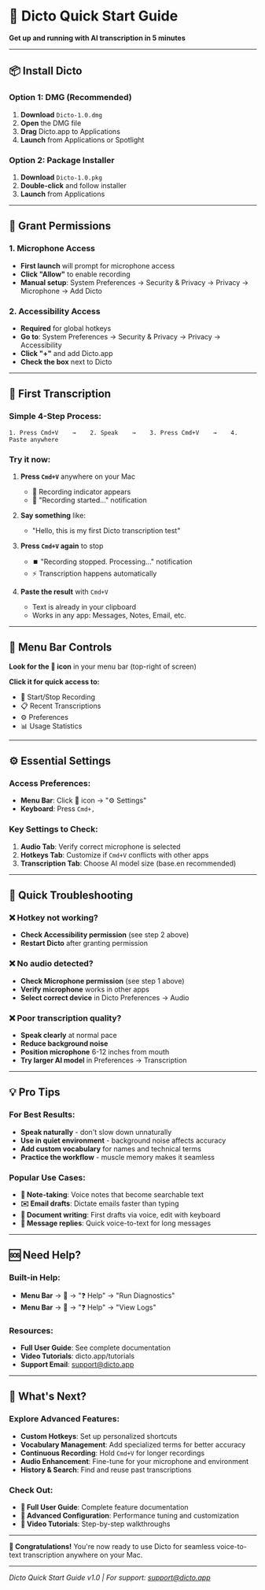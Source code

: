 # 🚀 Dicto Quick Start Guide

**Get up and running with AI transcription in 5 minutes**

---

## 📦 Install Dicto

### Option 1: DMG (Recommended)
1. **Download** `Dicto-1.0.dmg`
2. **Open** the DMG file  
3. **Drag** Dicto.app to Applications
4. **Launch** from Applications or Spotlight

### Option 2: Package Installer
1. **Download** `Dicto-1.0.pkg`
2. **Double-click** and follow installer
3. **Launch** from Applications

---

## 🔑 Grant Permissions

### 1. Microphone Access
- **First launch** will prompt for microphone access
- **Click "Allow"** to enable recording
- **Manual setup**: System Preferences → Security & Privacy → Privacy → Microphone → Add Dicto

### 2. Accessibility Access
- **Required** for global hotkeys
- **Go to**: System Preferences → Security & Privacy → Privacy → Accessibility  
- **Click "+"** and add Dicto.app
- **Check the box** next to Dicto

---

## 🎤 First Transcription

### Simple 4-Step Process:

```
1. Press Cmd+V    →    2. Speak    →    3. Press Cmd+V    →    4. Paste anywhere
```

### Try it now:
1. **Press `Cmd+V`** anywhere on your Mac
   - 🔴 Recording indicator appears
   - 📢 "Recording started..." notification

2. **Say something** like:
   - "Hello, this is my first Dicto transcription test"

3. **Press `Cmd+V` again** to stop
   - ⏹️ "Recording stopped. Processing..." notification
   - ⚡ Transcription happens automatically

4. **Paste the result** with `Cmd+V`
   - Text is already in your clipboard
   - Works in any app: Messages, Notes, Email, etc.

---

## 📍 Menu Bar Controls

**Look for the 🎤 icon** in your menu bar (top-right of screen)

**Click it for quick access to:**
- 🎤 Start/Stop Recording
- 📋 Recent Transcriptions  
- ⚙️ Preferences
- 📊 Usage Statistics

---

## ⚙️ Essential Settings

### Access Preferences:
- **Menu Bar**: Click 🎤 icon → "⚙️ Settings"
- **Keyboard**: Press `Cmd+,`

### Key Settings to Check:
1. **Audio Tab**: Verify correct microphone is selected
2. **Hotkeys Tab**: Customize if `Cmd+V` conflicts with other apps
3. **Transcription Tab**: Choose AI model size (base.en recommended)

---

## 🔧 Quick Troubleshooting

### ❌ Hotkey not working?
- **Check Accessibility permission** (see step 2 above)
- **Restart Dicto** after granting permission

### ❌ No audio detected?
- **Check Microphone permission** (see step 1 above)  
- **Verify microphone** works in other apps
- **Select correct device** in Dicto Preferences → Audio

### ❌ Poor transcription quality?
- **Speak clearly** at normal pace
- **Reduce background noise**
- **Position microphone** 6-12 inches from mouth
- **Try larger AI model** in Preferences → Transcription

---

## 💡 Pro Tips

### For Best Results:
- **Speak naturally** - don't slow down unnaturally
- **Use in quiet environment** - background noise affects accuracy
- **Add custom vocabulary** for names and technical terms
- **Practice the workflow** - muscle memory makes it seamless

### Popular Use Cases:
- **📝 Note-taking**: Voice notes that become searchable text
- **✉️ Email drafts**: Dictate emails faster than typing
- **📄 Document writing**: First drafts via voice, edit with keyboard
- **💬 Message replies**: Quick voice-to-text for long messages

---

## 🆘 Need Help?

### Built-in Help:
- **Menu Bar** → 🎤 → "❓ Help" → "Run Diagnostics"
- **Menu Bar** → 🎤 → "❓ Help" → "View Logs"

### Resources:
- **Full User Guide**: See complete documentation
- **Video Tutorials**: dicto.app/tutorials  
- **Support Email**: support@dicto.app

---

## 🎯 What's Next?

### Explore Advanced Features:
- **Custom Hotkeys**: Set up personalized shortcuts
- **Vocabulary Management**: Add specialized terms for better accuracy
- **Continuous Recording**: Hold `Cmd+V` for longer recordings
- **Audio Enhancement**: Fine-tune for your microphone and environment
- **History & Search**: Find and reuse past transcriptions

### Check Out:
- **📖 Full User Guide**: Complete feature documentation
- **🔧 Advanced Configuration**: Performance tuning and customization
- **🎥 Video Tutorials**: Step-by-step walkthroughs

---

**🎉 Congratulations!** You're now ready to use Dicto for seamless voice-to-text transcription anywhere on your Mac.

---

*Dicto Quick Start Guide v1.0 | For support: support@dicto.app* 